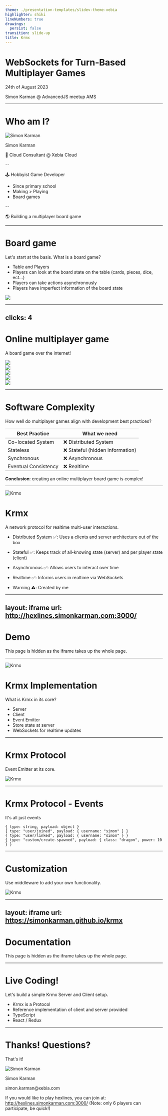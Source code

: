 ```yaml
---
theme: ./presentation-templates/slidev-theme-xebia
highlighter: shiki
lineNumbers: true
drawings:
  persist: false
transition: slide-up
title: Krmx
---
```


# WebSockets for Turn-Based Multiplayer Games
24th of  August 2023

Simon Karman @ AdvancedJS meetup AMS

<style>
.slidev-layout.cover h1 {
    max-width: 20rem;
    font-size: 1.5rem;
}
</style>

<!--
Live coding of a simple turn-based game using a TypeScript NodeJS backend and a Typescript React frontend using the krmx library. Krmx is a custom WebSocket protocol specifically build for user-based applications such as turn based games with NodeJS backends and React frontends.
-->

---

# Who am I?

<div class="float-right w-48">
  <img alt="Simon Karman" src="assets/simonkarman.png" />
  <p class="text-center">Simon Karman</p>
</div>

💼 Cloud Consultant @ Xebia Cloud

-- 

🕹️ Hobbyist Game Developer
- Since primary school
- Making > Playing
- Board games

--

🌎 Building a multiplayer board game

<!--
I work at Xebia as a Cloud Consultant. In my free time I'm a hobbyist game developer. I love boardgames and especially making them. Since I was a kid. During covid trying to combine cloud/internet with games. Resulted in some multiplayer games for a group of friends (b11 party) which was 'Mario Party'-ish.
-->

---

# Board game
Let's start at the basis. What is a board game?

- Table and Players
- Players can look at the board state on the table (cards, pieces, dice, ect...)
- Players can take actions asynchronously
- Players have imperfect information of the board state

<img class="max-w-full mt-10" src="assets/boardgame.png" />

---
clicks: 4
---

# Online multiplayer game
A board game over the internet!

<div v-if="$slidev.nav.clicks === 0"><img class="max-w-full mt-10" src="assets/boardgame-multiplayer-0.png" /></div>
<div v-if="$slidev.nav.clicks === 1"><img class="max-w-full mt-10" src="assets/boardgame-multiplayer-1.png" /></div>
<div v-if="$slidev.nav.clicks === 2"><img class="max-w-full mt-10" src="assets/boardgame-multiplayer-2.png" /></div>
<div v-if="$slidev.nav.clicks === 3"><img class="max-w-full mt-10" src="assets/boardgame-multiplayer-3.png" /></div>
<div v-if="$slidev.nav.clicks === 4"><img class="max-w-full mt-10" src="assets/boardgame-multiplayer-4.png" /></div>

---

# Software Complexity
How well do multiplayer games align with development best practices?

| **Best Practice**    | **What we need**                |
|----------------------|---------------------------------|
| Co-located System    | ❌ Distributed System            |
| Stateless            | ❌ Stateful (hidden information) |
| Synchronous          | ❌ Asynchronous                  |
| Eventual Consistency | ❌ Realtime                      |

<div v-click class="mt-10 text-2xl">
  <b>Conclusion</b>: creating an online multiplayer board game is complex!
</div>

---

<img class="float-right max-w-2/5 ml-5 -m-t-4" alt="Krmx" src="assets/krmx.png" />

# Krmx
A network protocol for realtime multi-user interactions.


<v-clicks>

- Distributed System ✅: Uses a clients and server architecture out of the box
- Stateful ✅: Keeps track of all-knowing state (server) and per player state (client)
- Asynchronous ✅: Allows users to interact over time
- Realtime ✅: Informs users in realtime via WebSockets

- Warning ⚠️: Created by me

</v-clicks>

---
layout: iframe
url: http://hexlines.simonkarman.com:3000/
---

# Demo
This page is hidden as the iframe takes up the whole page.

---

<img class="float-right max-w-2/5 ml-5 -m-t-4" alt="Krmx" src="assets/krmx.png" />

# Krmx Implementation
What is Krmx in its core?

- Server
- Client
- Event Emitter
- Store state at server
- WebSockets for realtime updates

---
 
# Krmx Protocol
Event Emitter at its core.

<img class="max-w-2/3" alt="Krmx" src="assets/krmx-eventemitter.png" />

---

# Krmx Protocol - Events
It's all just events

```json5 {1|2|3|4|all}
{ type: string, payload: object }
{ type: "user/joined", payload: { username: "simon" } }
{ type: "user/linked", payload: { username: "simon" } }
{ type: "custom/create-spawned", payload: { class: "dragon", power: 10 } }
```

---

# Customization
Use middleware to add your own functionality.

<img class="max-w-2/5" alt="Krmx" src="assets/krmx-middleware.png" />

---
layout: iframe
url: https://simonkarman.github.io/krmx
---

# Documentation
This page is hidden as the iframe takes up the whole page.

---

# Live Coding!
Let's build a simple Krmx Server and Client setup.

- Krmx is a Protocol
- Reference implementation of client and server provided
- TypeScript
- React / Redux

---

# Thanks! Questions?
That's it!

<div class="float-right w-48">
  <img alt="Simon Karman" src="assets/simonkarman.png" />
  <p class="text-center">Simon Karman</p>
  <p class="text-center">simon.karman@xebia.com</p>
</div>

<p class="max-w-2/3">
  If you would like to play hexlines, you can join at: <a target="_blank" href="http://hexlines.simonkarman.com:3000/">http://hexlines.simonkarman.com:3000/</a> (Note: only 6 players can participate, be quick!)
</p>
